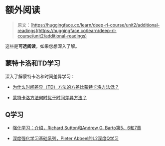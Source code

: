 # 额外阅读

> 原文：[https://huggingface.co/learn/deep-rl-course/unit2/additional-readings](https://huggingface.co/learn/deep-rl-course/unit2/additional-readings)

这些是**可选阅读**，如果您想深入了解。

## 蒙特卡洛和TD学习

深入了解蒙特卡洛和时间差异学习：

+   [为什么时间差异（TD）方法的方差比蒙特卡洛方法低？](https://stats.stackexchange.com/questions/355820/why-do-temporal-difference-td-methods-have-lower-variance-than-monte-carlo-met)

+   [蒙特卡洛方法何时优于时间差异方法？](https://stats.stackexchange.com/questions/336974/when-are-monte-carlo-methods-preferred-over-temporal-difference-ones)

## Q学习

+   [强化学习：介绍，Richard Sutton和Andrew G. Barto第5、6和7章](http://incompleteideas.net/book/RLbook2020.pdf)

+   [深度强化学习基础系列，Pieter Abbeel的L2深度Q学习](https://youtu.be/Psrhxy88zww)
